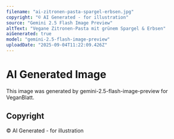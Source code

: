```yaml
---
filename: "ai-zitronen-pasta-spargel-erbsen.jpg"
copyright: "© AI Generated - for illustration"
source: "Gemini 2.5 Flash Image Preview"
altText: "Vegane Zitronen-Pasta mit grünem Spargel & Erbsen"
aiGenerated: true
model: "gemini-2.5-flash-image-preview"
uploadDate: "2025-09-04T11:22:09.426Z"
---
```


# AI Generated Image

This image was generated by gemini-2.5-flash-image-preview for VeganBlatt.

## Copyright
© AI Generated - for illustration
